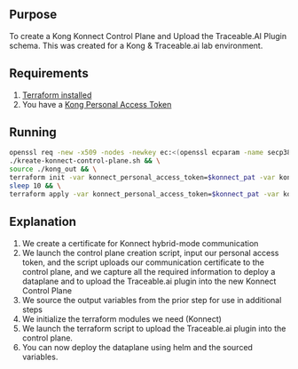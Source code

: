 ## Purpose

To create a Kong Konnect Control Plane and Upload the Traceable.AI Plugin schema.  This was created for a Kong & Traceable.ai lab environment.

## Requirements

1. [Terraform installed](https://developer.hashicorp.com/terraform/tutorials/aws-get-started/install-cli)
1. You have a [Kong Personal Access Token](https://docs.konghq.com/konnect/gateway-manager/declarative-config/#generate-a-personal-access-token)


## Running

```bash
openssl req -new -x509 -nodes -newkey ec:<(openssl ecparam -name secp384r1) -keyout ./tls.key -out ./tls.crt -days 1095 -subj "/CN=kong_clustering" && \
./kreate-konnect-control-plane.sh && \
source ./kong_out && \
terraform init -var konnect_personal_access_token=$konnect_pat -var konnect_control_plane_id=$konnect_cp_id && \
sleep 10 && \
terraform apply -var konnect_personal_access_token=$konnect_pat -var konnect_control_plane_id=$konnect_cp_id -auto-approve
```

## Explanation

1. We create a certificate for Konnect hybrid-mode communication
1. We launch the control plane creation script, input our personal access token, and the script uploads our communication certificate to the control plane, and we capture all the required information to deploy a dataplane and to upload the Traceable.ai plugin into the new Konnect Control Plane
1. We source the output variables from the prior step for use in additional steps
1. We initialize the terraform modules we need (Konnect)
1. We launch the terraform script to upload the Traceable.ai plugin into the control plane.
1. You can now deploy the dataplane using helm and the sourced variables.